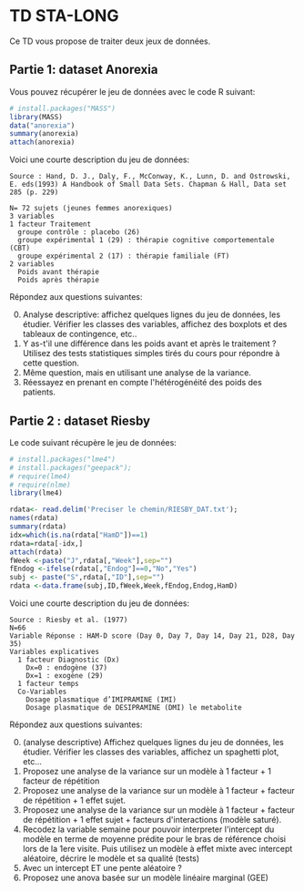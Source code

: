 # TD STA-LONG

Ce TD vous propose de traiter deux jeux de données. 

## Partie 1: dataset Anorexia

Vous pouvez récupérer le jeu de données avec le code R suivant: 

```r
# install.packages("MASS")
library(MASS)
data("anorexia")
summary(anorexia)
attach(anorexia)
```

Voici une courte description du jeu de données: 

```
Source : Hand, D. J., Daly, F., McConway, K., Lunn, D. and Ostrowski, E. eds(1993) A Handbook of Small Data Sets. Chapman & Hall, Data set 285 (p. 229)

N= 72 sujets (jeunes femmes anorexiques)
3 variables
1 facteur Traitement
  groupe contrôle : placebo (26)
  groupe expérimental 1 (29) : thérapie cognitive comportementale (CBT)
  groupe expérimental 2 (17) : thérapie familiale (FT)
2 variables
  Poids avant thérapie
  Poids après thérapie
```

Répondez aux questions suivantes: 

0. Analyse descriptive: affichez quelques lignes du jeu de données, les étudier. Vérifier les classes des variables, affichez des boxplots et des tableaux de contingence, etc..
1. Y as-t'il une différence dans les poids avant et après le traitement ? Utilisez des tests statistiques simples tirés du cours pour répondre à cette question.  
2. Même question, mais en utilisant une analyse de la variance.
3. Réessayez en prenant en compte l'hétérogénéité des poids des patients.

## Partie 2 : dataset Riesby

Le code suivant récupère le jeu de données: 

```r
# install.packages("lme4")
# install.packages("geepack"); 
# require(lme4)
# require(nlme)
library(lme4)

rdata<- read.delim('Preciser le chemin/RIESBY_DAT.txt');
names(rdata) 
summary(rdata)
idx=which(is.na(rdata["HamD"])==1)
rdata=rdata[-idx,]
attach(rdata)
fWeek <-paste("J",rdata[,"Week"],sep="")
fEndog <-ifelse(rdata[,"Endog"]==0,"No","Yes")
subj <- paste("S",rdata[,"ID"],sep="")
rdata <-data.frame(subj,ID,fWeek,Week,fEndog,Endog,HamD)
```

Voici une courte description du jeu de données: 
```
Source : Riesby et al. (1977)
N=66
Variable Réponse : HAM-D score (Day 0, Day 7, Day 14, Day 21, D28, Day 35)
Variables explicatives
  1 facteur Diagnostic (Dx)
    Dx=0 : endogène (37)
    Dx=1 : exogène (29)
  1 facteur temps
  Co-Variables
    Dosage plasmatique d’IMIPRAMINE (IMI)
    Dosage plasmatique de DESIPRAMINE (DMI) le metabolite
```

Répondez aux questions suivantes: 

0. (analyse descriptive) Affichez quelques lignes du jeu de données, les étudier. Vérifier les classes des variables, affichez un spaghetti plot, etc...
1. Proposez une analyse de la variance sur un modèle à 1 facteur + 1 facteur de répétition
2. Proposez une analyse de la variance sur un modèle à 1 facteur + facteur de répétition + 1 effet sujet. 
3. Proposez une analyse de la variance sur un modèle à 1 facteur + facteur de répétition + 1 effet sujet + facteurs d'interactions (modèle saturé).
4. Recodez la variable semaine pour pouvoir interpreter l'intercept du modèle en terme de moyenne prédite pour le bras de référence choisi lors de la 1ere visite. Puis utilisez un modèle à effet mixte avec intercept aléatoire, décrire le modèle et sa qualité (tests)
5. Avec un intercept ET une pente aléatoire ?
6. Proposez une anova basée sur un modèle linéaire marginal (GEE)
